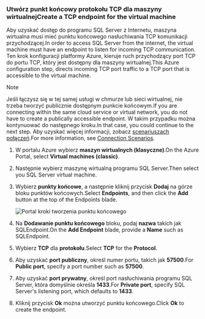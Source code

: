 ### <a name="create-a-tcp-endpoint-for-the-virtual-machine"></a><span data-ttu-id="b5dd5-101">Utwórz punkt końcowy protokołu TCP dla maszyny wirtualnej</span><span class="sxs-lookup"><span data-stu-id="b5dd5-101">Create a TCP endpoint for the virtual machine</span></span>
<span data-ttu-id="b5dd5-102">Aby uzyskać dostęp do programu SQL Server z Internetu, maszyna wirtualna musi mieć punktu końcowego nasłuchiwania TCP komunikacji przychodzącej.</span><span class="sxs-lookup"><span data-stu-id="b5dd5-102">In order to access SQL Server from the internet, the virtual machine must have an endpoint to listen for incoming TCP communication.</span></span> <span data-ttu-id="b5dd5-103">Ten krok konfiguracji platformy Azure, kieruje ruch przychodzący port TCP do portu TCP, który jest dostępny dla maszyny wirtualnej.</span><span class="sxs-lookup"><span data-stu-id="b5dd5-103">This Azure configuration step, directs incoming TCP port traffic to a TCP port that is accessible to the virtual machine.</span></span>

> [!NOTE]
> <span data-ttu-id="b5dd5-104">Jeśli łączysz się w tej samej usługi w chmurze lub sieci wirtualnej, nie trzeba tworzyć publicznie dostępnym punkcie końcowym.</span><span class="sxs-lookup"><span data-stu-id="b5dd5-104">If you are connecting within the same cloud service or virtual network, you do not have to create a publically accessible endpoint.</span></span> <span data-ttu-id="b5dd5-105">W takim przypadku można kontynuować do następnego kroku.</span><span class="sxs-lookup"><span data-stu-id="b5dd5-105">In that case, you could continue to the next step.</span></span> <span data-ttu-id="b5dd5-106">Aby uzyskać więcej informacji, zobacz [scenariuszach połączeń](../articles/virtual-machines/windows/sqlclassic/virtual-machines-windows-classic-sql-connect.md#connection-scenarios).</span><span class="sxs-lookup"><span data-stu-id="b5dd5-106">For more information, see [Connection Scenarios](../articles/virtual-machines/windows/sqlclassic/virtual-machines-windows-classic-sql-connect.md#connection-scenarios).</span></span>
> 
> 

1. <span data-ttu-id="b5dd5-107">W portalu Azure wybierz **maszyn wirtualnych (klasyczne)**.</span><span class="sxs-lookup"><span data-stu-id="b5dd5-107">On the Azure Portal, select **Virtual machines (classic)**.</span></span>
2. <span data-ttu-id="b5dd5-108">Następnie wybierz maszynę wirtualną programu SQL Server.</span><span class="sxs-lookup"><span data-stu-id="b5dd5-108">Then select you SQL Server virtual machine.</span></span>
3. <span data-ttu-id="b5dd5-109">Wybierz **punkty końcowe**, a następnie kliknij przycisk **Dodaj** na górze bloku punktów końcowych.</span><span class="sxs-lookup"><span data-stu-id="b5dd5-109">Select **Endpoints**, and then click the **Add** button at the top of the Endpoints blade.</span></span>
   
    ![Portal kroki tworzenia punktu końcowego](./media/virtual-machines-sql-server-connection-steps/portal-endpoint-creation.png)
4. <span data-ttu-id="b5dd5-111">Na **Dodawanie punktu końcowego** bloku, podaj **nazwa** takich jak SQLEndpoint.</span><span class="sxs-lookup"><span data-stu-id="b5dd5-111">On the **Add Endpoint** blade, provide a **Name** such as SQLEndpoint.</span></span>
5. <span data-ttu-id="b5dd5-112">Wybierz **TCP** dla **protokołu**.</span><span class="sxs-lookup"><span data-stu-id="b5dd5-112">Select **TCP** for the **Protocol**.</span></span>
6. <span data-ttu-id="b5dd5-113">Aby uzyskać **port publiczny**, określ numer portu, takich jak **57500**.</span><span class="sxs-lookup"><span data-stu-id="b5dd5-113">For **Public port**, specify a port number such as **57500**.</span></span>
7. <span data-ttu-id="b5dd5-114">Aby uzyskać **port prywatny**, określ port nasłuchiwania programu SQL Server, która domyślnie określa **1433**.</span><span class="sxs-lookup"><span data-stu-id="b5dd5-114">For **Private port**, specify SQL Server's listening port, which defaults to **1433**.</span></span>
8. <span data-ttu-id="b5dd5-115">Kliknij przycisk **Ok** można utworzyć punktu końcowego.</span><span class="sxs-lookup"><span data-stu-id="b5dd5-115">Click **Ok** to create the endpoint.</span></span>

